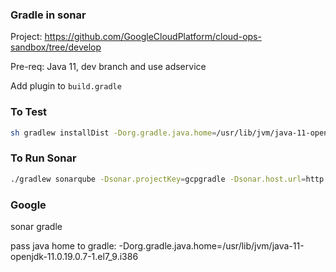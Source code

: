 ### Gradle in sonar
Project: https://github.com/GoogleCloudPlatform/cloud-ops-sandbox/tree/develop

Pre-req: Java 11, dev branch and use adservice

Add plugin to `build.gradle`

### To Test
```bash
sh gradlew installDist -Dorg.gradle.java.home=/usr/lib/jvm/java-11-openjdk-11.0.19.0.7-1.el7_9.i386
```

### To Run Sonar
```bash
./gradlew sonarqube -Dsonar.projectKey=gcpgradle -Dsonar.host.url=http://34.125.107.34:9000 -Dsonar.login=squ_b44fc7c05b9ed8960f2175fe6bde2d7a730c941e -Dorg.gradle.java.home=/usr/lib/jvm/java-11-openjdk-11.0.19.0.7-1.el7_9.i386
```

### Google
sonar gradle

pass java home to gradle: -Dorg.gradle.java.home=/usr/lib/jvm/java-11-openjdk-11.0.19.0.7-1.el7_9.i386
